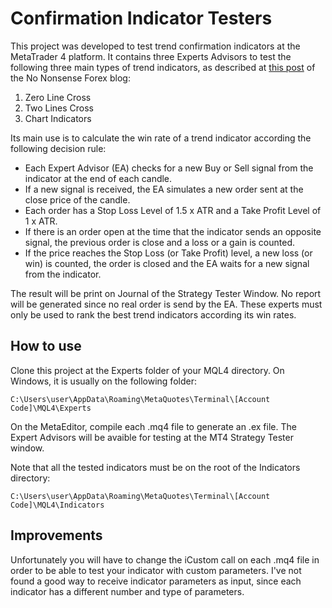 # Confirmation Indicator Testers

This project was developed to test trend confirmation indicators at the MetaTrader 4 platform. It contains three Experts Advisors to test the following three main types of trend indicators, as described at [this post](https://nononsenseforex.com/indicators/forex-trend-indicators/) of the No Nonsense Forex blog:

1. Zero Line Cross
2. Two Lines Cross
3. Chart Indicators

Its main use is to calculate the win rate of a trend indicator according the following decision rule:

* Each Expert Advisor (EA) checks for a new Buy or Sell signal from the indicator at the end of each candle.
* If a new signal is received, the EA simulates a new order sent at the close price of the candle.
* Each order has a Stop Loss Level of 1.5 x ATR and a Take Profit Level of 1 x ATR.
* If there is an order open at the time that the indicator sends an opposite signal, the previous order is close and a loss or a gain is counted.
* If the price reaches the Stop Loss (or Take Profit) level, a new loss (or win) is counted, the order is closed and the EA waits for a new signal from the indicator.

The result will be print on Journal of the Strategy Tester Window. No report will be generated since no real order is send by the EA. These experts must only be used to rank the best trend indicators according its win rates. 

## How to use

Clone this project at the Experts folder of your MQL4 directory. On Windows, it is usually on the following folder:

`C:\Users\user\AppData\Roaming\MetaQuotes\Terminal\[Account Code]\MQL4\Experts`

On the MetaEditor, compile each .mq4 file to generate an .ex file. The Expert Advisors will be avaible for testing at the MT4 Strategy Tester window.

Note that all the tested indicators must be on the root of the Indicators directory:

`C:\Users\user\AppData\Roaming\MetaQuotes\Terminal\[Account Code]\MQL4\Indicators`

## Improvements

Unfortunately you will have to change the iCustom call on each .mq4 file in order to be able to test your indicator with custom parameters. I've not found a good way to receive indicator parameters as input, since each indicator has a different number and type of parameters.
